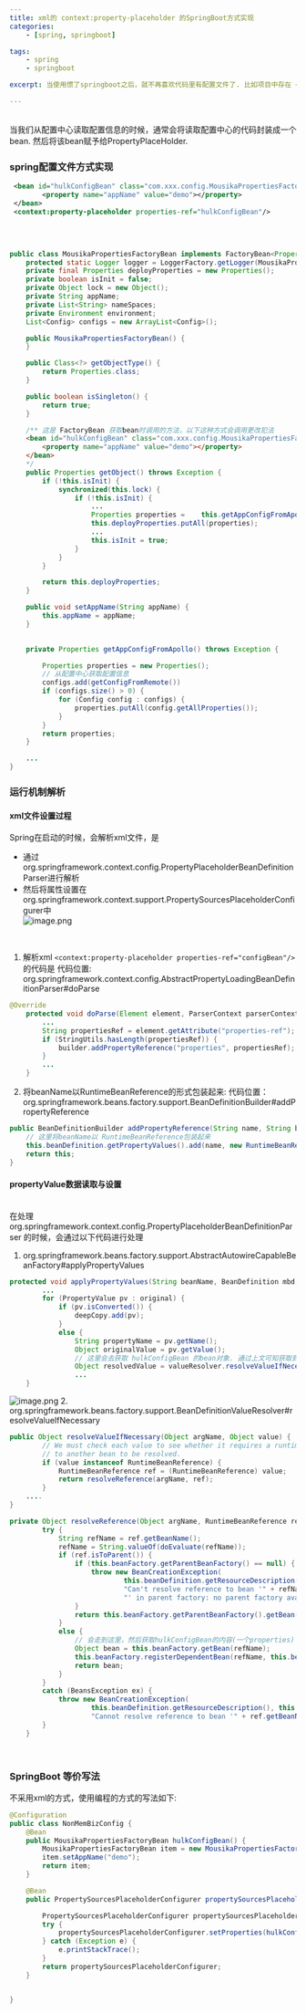 ```yaml
---
title: xml的 context:property-placeholder 的SpringBoot方式实现
categories: 
    - [spring, springboot]

tags: 
    - spring
    - springboot

excerpt: 当使用惯了springboot之后，就不再喜欢代码里有配置文件了. 比如项目中存在 <context:property-placeholder>，就希望使用springboot的方式替换掉，然后将xml文件去除，保持整个项目结构的统一干净

---
```



<br />当我们从配置中心读取配置信息的时候，通常会将读取配置中心的代码封装成一个bean. 然后将该bean赋予给PropertyPlaceHolder. <br />


<a name="CGtVZ"></a>
### spring配置文件方式实现
```xml
 <bean id="hulkConfigBean" class="com.xxx.config.MousikaPropertiesFactoryBean" >
        <property name="appName" value="demo"></property>
 </bean>
 <context:property-placeholder properties-ref="hulkConfigBean"/>
```

<br />

```java

public class MousikaPropertiesFactoryBean implements FactoryBean<Properties>, EnvironmentAware {
    protected static Logger logger = LoggerFactory.getLogger(MousikaPropertiesFactoryBean.class);
    private final Properties deployProperties = new Properties();
    private boolean isInit = false;
    private Object lock = new Object();
    private String appName;
    private List<String> nameSpaces;
    private Environment environment;
    List<Config> configs = new ArrayList<Config>();

    public MousikaPropertiesFactoryBean() {
    }

    public Class<?> getObjectType() {
        return Properties.class;
    }

    public boolean isSingleton() {
        return true;
    }

    /** 这是 FactoryBean 获取bean时调用的方法，以下这种方式会调用更改犯法
    <bean id="hulkConfigBean" class="com.xxx.config.MousikaPropertiesFactoryBean" >
        <property name="appName" value="demo"></property>
 	</bean>
    */
    public Properties getObject() throws Exception {
        if (!this.isInit) {
            synchronized(this.lock) {
                if (!this.isInit) {
                    ...
                    Properties properties =    this.getAppConfigFromApollo();
                    this.deployProperties.putAll(properties);
                    ...
                    this.isInit = true;
                }
            }
        }

        return this.deployProperties;
    }

    public void setAppName(String appName) {
        this.appName = appName;
    }

    
    private Properties getAppConfigFromApollo() throws Exception {

        Properties properties = new Properties();
        // 从配置中心获取配置信息
        configs.add(getConfigFromRemote())
        if (configs.size() > 0) {
            for (Config config : configs) {
                properties.putAll(config.getAllProperties());
            }
        }
        return properties;
    }

    ...
}
```


<a name="Sqhpj"></a>
### 运行机制解析


<a name="C4jzH"></a>
#### xml文件设置过程

Spring在启动的时候，会解析xml文件，是

- 通过org.springframework.context.config.PropertyPlaceholderBeanDefinitionParser进行解析
- 然后将属性设置在org.springframework.context.support.PropertySourcesPlaceholderConfigurer中
<br />![image.png](1.png)<br />
<br />

1. 解析xml `<context:property-placeholder properties-ref="configBean"/>` 的代码是
代码位置: org.springframework.context.config.AbstractPropertyLoadingBeanDefinitionParser#doParse
```java
@Override
	protected void doParse(Element element, ParserContext parserContext, BeanDefinitionBuilder builder) {
		...
		String propertiesRef = element.getAttribute("properties-ref");
		if (StringUtils.hasLength(propertiesRef)) {
			builder.addPropertyReference("properties", propertiesRef);
		}
		...
	}
```


2. 将beanName以RuntimeBeanReference的形式包装起来:
代码位置： org.springframework.beans.factory.support.BeanDefinitionBuilder#addPropertyReference
```java
public BeanDefinitionBuilder addPropertyReference(String name, String beanName) {
    // 这里将beanName以 RuntimeBeanReference包装起来
    this.beanDefinition.getPropertyValues().add(name, new RuntimeBeanReference(beanName));
    return this;
}
```


<a name="HOAvi"></a>
#### propertyValue数据读取与设置

<br />在处理 org.springframework.context.config.PropertyPlaceholderBeanDefinitionParser 的时候，会通过以下代码进行处理<br />
1. org.springframework.beans.factory.support.AbstractAutowireCapableBeanFactory#applyPropertyValues
```java
protected void applyPropertyValues(String beanName, BeanDefinition mbd, BeanWrapper bw, PropertyValues pvs) {
		...
		for (PropertyValue pv : original) {
			if (pv.isConverted()) {
				deepCopy.add(pv);
			}
			else {
				String propertyName = pv.getName();
				Object originalValue = pv.getValue();
                // 这里会去获取 hulkConfigBean 的bean对象. 通过上文可知获取到的是一个Properties
				Object resolvedValue = valueResolver.resolveValueIfNecessary(pv, originalValue);
				...
	}
```
![image.png](2.png)
2. org.springframework.beans.factory.support.BeanDefinitionValueResolver#resolveValueIfNecessary
```java
public Object resolveValueIfNecessary(Object argName, Object value) {
		// We must check each value to see whether it requires a runtime reference
		// to another bean to be resolved.
		if (value instanceof RuntimeBeanReference) {
			RuntimeBeanReference ref = (RuntimeBeanReference) value;
			return resolveReference(argName, ref);
		}
    ....
}

private Object resolveReference(Object argName, RuntimeBeanReference ref) {
		try {
			String refName = ref.getBeanName();
			refName = String.valueOf(doEvaluate(refName));
			if (ref.isToParent()) {
				if (this.beanFactory.getParentBeanFactory() == null) {
					throw new BeanCreationException(
							this.beanDefinition.getResourceDescription(), this.beanName,
							"Can't resolve reference to bean '" + refName +
							"' in parent factory: no parent factory available");
				}
				return this.beanFactory.getParentBeanFactory().getBean(refName);
			}
			else {
                // 会走到这里，然后获取hulkConfigBean的内容(一个properties)
				Object bean = this.beanFactory.getBean(refName);
				this.beanFactory.registerDependentBean(refName, this.beanName);
				return bean;
			}
		}
		catch (BeansException ex) {
			throw new BeanCreationException(
					this.beanDefinition.getResourceDescription(), this.beanName,
					"Cannot resolve reference to bean '" + ref.getBeanName() + "' while setting " + argName, ex);
		}
	}
```

<br />

<a name="g5zNs"></a>
### SpringBoot 等价写法
不采用xml的方式，使用编程的方式的写法如下:
```java
@Configuration
public class NonMemBizConfig {
    @Bean
    public MousikaPropertiesFactoryBean hulkConfigBean() {
        MousikaPropertiesFactoryBean item = new MousikaPropertiesFactoryBean();
        item.setAppName("demo");
        return item;
    }

    @Bean
    public PropertySourcesPlaceholderConfigurer propertySourcesPlaceholderConfigurer() {

        PropertySourcesPlaceholderConfigurer propertySourcesPlaceholderConfigurer = new PropertySourcesPlaceholderConfigurer();
        try {
            propertySourcesPlaceholderConfigurer.setProperties(hulkConfigBean().getObject());
        } catch (Exception e) {
            e.printStackTrace();
        }
        return propertySourcesPlaceholderConfigurer;
    }


}
```

